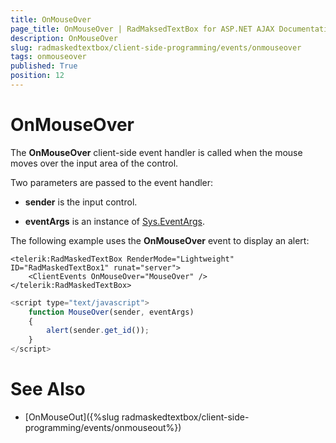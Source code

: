```yaml
---
title: OnMouseOver
page_title: OnMouseOver | RadMaksedTextBox for ASP.NET AJAX Documentation
description: OnMouseOver
slug: radmaskedtextbox/client-side-programming/events/onmouseover
tags: onmouseover
published: True
position: 12
---
```


# OnMouseOver




The **OnMouseOver** client-side event handler is called when the mouse moves over the input area of the control.


Two parameters are passed to the event handler:

* **sender** is the input control.

* **eventArgs** is an instance of [Sys.EventArgs](https://www.asp.net/AJAX/Documentation/Live/ClientReference/Sys/EventArgsClass/default.aspx).

The following example uses the **OnMouseOver** event to display an alert:

````ASPNET
<telerik:RadMaskedTextBox RenderMode="Lightweight" ID="RadMaskedTextBox1" runat="server">
	<ClientEvents OnMouseOver="MouseOver" />
</telerik:RadMaskedTextBox>
````



````JavaScript
<script type="text/javascript">
	function MouseOver(sender, eventArgs)
	{
		alert(sender.get_id());
	}
</script>
````



# See Also

 * [OnMouseOut]({%slug radmaskedtextbox/client-side-programming/events/onmouseout%})
